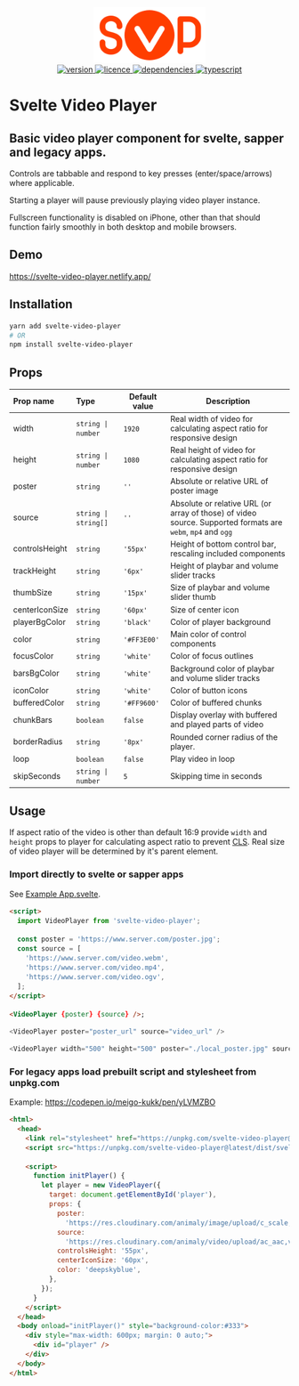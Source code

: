 <div align="center">
  <img src="./svp_animated.svg" alt="svp" width="200" alt="SVP logo" />
</div>

<div align="center">
  <a href="https://npmjs.org/package/svelte-video-player">
    <img src="https://img.shields.io/npm/v/svelte-video-player?style=flat-square" alt="version" />
  </a>
  <a href="https://npmjs.org/package/svelte-video-player">
    <img src="https://img.shields.io/npm/l/svelte-video-player?style=flat-square" alt="licence" />
  </a>
  <a href="https://npmjs.org/package/svelte-video-player">
    <img src="https://img.shields.io/badge/dependencies-0-green?style=flat-square" alt="dependencies" />
  </a>
  <a href="https://npmjs.org/package/svelte-video-player">
    <img src="https://img.shields.io/npm/types/typescript?style=flat-square" alt="typescript" />
  </a>
</div>

# Svelte Video Player

## Basic video player component for svelte, sapper and legacy apps.

Controls are tabbable and respond to key presses (enter/space/arrows) where applicable.

Starting a player will pause previously playing video player instance.

Fullscreen functionality is disabled on iPhone, other than that should function fairly smoothly in both desktop and mobile browsers.

## Demo

https://svelte-video-player.netlify.app/

## Installation

```bash
yarn add svelte-video-player
# OR
npm install svelte-video-player
```

## Props

| Prop name      | Type                                | Default value          | Description                                                                                                 |
| :------------- | :---------------------------------- | ---------------------- | ----------------------------------------------------------------------------------------------------------- |
| width          | <code>string &#124; number</code>   | <code>1920</code>      | Real width of video for calculating aspect ratio for responsive design                                      |
| height         | <code>string &#124; number</code>   | <code>1080</code>      | Real height of video for calculating aspect ratio for responsive design                                     |
| poster         | <code>string</code>                 | <code>''</code>        | Absolute or relative URL of poster image                                                                    |
| source         | <code>string &#124; string[]</code> | <code>''</code>        | Absolute or relative URL (or array of those) of video source. Supported formats are `webm`, `mp4` and `ogg` |
| controlsHeight | <code>string</code>                 | <code>'55px'</code>    | Height of bottom control bar, rescaling included components                                                 |
| trackHeight    | <code>string</code>                 | <code>'6px'</code>     | Height of playbar and volume slider tracks                                                                  |
| thumbSize      | <code>string</code>                 | <code>'15px'</code>    | Size of playbar and volume slider thumb                                                                     |
| centerIconSize | <code>string</code>                 | <code>'60px'</code>    | Size of center icon                                                                                         |
| playerBgColor  | <code>string</code>                 | <code>'black'</code>   | Color of player background                                                                                  |
| color          | <code>string</code>                 | <code>'#FF3E00'</code> | Main color of control components                                                                            |
| focusColor     | <code>string</code>                 | <code>'white'</code>   | Color of focus outlines                                                                                     |
| barsBgColor    | <code>string</code>                 | <code>'white'</code>   | Background color of playbar and volume slider tracks                                                        |
| iconColor      | <code>string</code>                 | <code>'white'</code>   | Color of button icons                                                                                       |
| bufferedColor  | <code>string</code>                 | <code>'#FF9600'</code> | Color of buffered chunks                                                                                    |
| chunkBars      | <code>boolean</code>                | <code>false</code>     | Display overlay with buffered and played parts of video                                                     |
| borderRadius   | <code>string</code>                 | <code>'8px'</code>     | Rounded corner radius of the player.                                                                        |
| loop           | <code>boolean</code>                | <code>false</code>     | Play video in loop                                                                                          |
| skipSeconds    | <code>string &#124; number</code>   | <code>5</code>         | Skipping time in seconds                                                                                    |

## Usage

If aspect ratio of the video is other than default 16:9 provide `width` and `height` props to player for calculating aspect ratio to prevent [CLS](https://web.dev/cls/).
Real size of video player will be determined by it's parent element.

### Import directly to svelte or sapper apps

See [Example App.svelte](./example/src/App.svelte).

```html
<script>
  import VideoPlayer from 'svelte-video-player';

  const poster = 'https://www.server.com/poster.jpg';
  const source = [
    'https://www.server.com/video.webm',
    'https://www.server.com/video.mp4',
    'https://www.server.com/video.ogv',
  ];
</script>

<VideoPlayer {poster} {source} />;
```

```js
<VideoPlayer poster="poster_url" source="video_url" />
```

```js
<VideoPlayer width="500" height="500" poster="./local_poster.jpg" source="./local_video.mp4" loop />
```

### For legacy apps load prebuilt script and stylesheet from unpkg.com

Example: https://codepen.io/meigo-kukk/pen/yLVMZBO

```html
<html>
  <head>
    <link rel="stylesheet" href="https://unpkg.com/svelte-video-player@latest/dist/svelte-video-player.css" />
    <script src="https://unpkg.com/svelte-video-player@latest/dist/svelte-video-player.js"></script>

    <script>
      function initPlayer() {
        let player = new VideoPlayer({
          target: document.getElementById('player'),
          props: {
            poster:
              'https://res.cloudinary.com/animaly/image/upload/c_scale,w_960/v1608783923/ntiiorkrkxba6kmooa4u.gif',
            source:
              'https://res.cloudinary.com/animaly/video/upload/ac_aac,vc_h264/v1608783907/xixhbu5v9aawqqgiafri.mp4',
            controlsHeight: '55px',
            centerIconSize: '60px',
            color: 'deepskyblue',
          },
        });
      }
    </script>
  </head>
  <body onload="initPlayer()" style="background-color:#333">
    <div style="max-width: 600px; margin: 0 auto;">
      <div id="player" />
    </div>
  </body>
</html>
```
